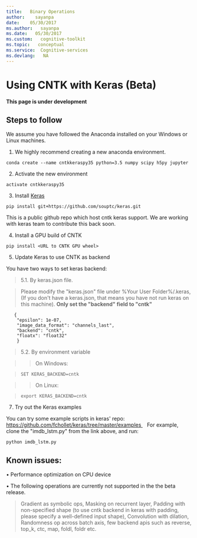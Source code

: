 ```yaml
---
title:   Binary Operations
author:    sayanpa
date:    05/30/2017
ms.author:   sayanpa
ms.date:   05/30/2017
ms.custom:   cognitive-toolkit
ms.topic:   conceptual
ms.service:  Cognitive-services
ms.devlang:   NA
---
```


# Using CNTK with Keras (Beta)

**This page is under development**

## Steps to follow

We assume you have followed the Anaconda installed on your Windows or Linux machines.

1. We highly recommend creating a new anaconda environment.

```conda create --name cntkkeraspy35 python=3.5 numpy scipy h5py jupyter```

2. Activate the new environment

```activate cntkkeraspy35```

3. Install [Keras](https://keras.io/#installation)

```pip install git+https://github.com/souptc/keras.git```

This is a public github repo which host cntk keras support. We are working with keras team to contribute this back soon.

4. Install a GPU build of CNTK

```pip install <URL to CNTK GPU wheel>```

5. Update Keras to use CNTK as backend

You have two ways to set keras backend:

> 5.1. By keras.json file.

>   Please modify the "keras.json" file under %Your User Folder%/.keras, (If you don't have a keras.json, that means you have not run keras on this machine). **Only set the "backend" field to "cntk"**

```
   { 
    "epsilon": 1e-07, 
    "image_data_format": "channels_last", 
    "backend": "cntk", 
    "floatx": "float32" 
    }
```
	

> 5.2. By environment variable

>> On Windows:

> ```SET KERAS_BACKEND=cntk```

>> On Linux:

> ```export KERAS_BACKEND=cntk```


7.	Try out the Keras examples

You can try some example scripts in keras' repo: 
https://github.com/fchollet/keras/tree/master/examples 
 
For example, clone the "imdb_lstm.py" from the link above, and run: 
```
python imdb_lstm.py 
```

## Known issues:

•	Performance optimization on CPU device 

•	The following operations are currently not supported in the the beta release.

> Gradient as symbolic ops, Masking on recurrent layer, Padding with non-specified shape (to use cntk backend in keras with padding, please specify a well-defined input shape), Convolution with dilation, Randomness op across batch axis, few backend apis such as reverse, top_k, ctc, map, foldl, foldr etc.
